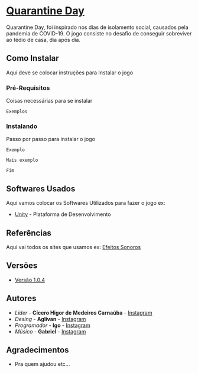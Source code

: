 # [Quarantine Day]() []()

Quarantine Day, foi inspirado nos dias de isolamento social,  causados pela pandemia de COVID-19. O jogo consiste no desafio de conseguir sobreviver ao tédio de casa, dia após dia.

## Como Instalar

Aqui deve se colocar instruções para Instalar o jogo

### Pré-Requisitos

Coisas necessárias para se instalar

```
Exemplos
```

### Instalando

Passo por passo para instalar o jogo

```
Exemplo
```

```
Mais exemplo
```

```
Fim
```

## Softwares Usados

Aqui vamos colocar os Softwares Utilizados para fazer o jogo ex:
* [Unity](https://unity.com/pt) - Plataforma de Desenvolvimento

## Referências

Aqui vai todos os sites que usamos ex:
[Efeitos Sonoros](https://sonniss.com/gameaudiogdc2016/)


## Versões

* [Versão 1.0.4](https://github.com/xHigorZ/Teste/blob/master/v1.0.4.rar) 

## Autores

* *Líder* - **Cícero Higor de Medeiros Carnaúba** - [Instagram](https://www.instagram.com/higormcarnauba/)
* *Desing* - **Aglivan** - [Instagram](https://www.instagram.com/higormcarnauba/)
* *Programador* - **Igo** - [Instagram](https://www.instagram.com/higormcarnauba/)
* *Músico* - **Gabriel** - [Instagram](https://www.instagram.com/higormcarnauba/)

## Agradecimentos

* Pra quem ajudou etc...
